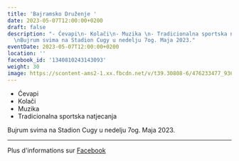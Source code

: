 ```yaml
---
title: 'Bajramsko Druženje '
date: 2023-05-07T12:00:00+0200
draft: false
description: "- Ćevapi\n- Kolači\n- Muzika \n- Tradicionalna sportska natjecanja\n\
  \nBujrum svima na Stadion Cugy u nedelju 7og. Maja 2023."
eventDate: 2023-05-07T12:00:00+0200
location: ''
facebook_id: '1340810243143093'
weight: 30
image: https://scontent-ams2-1.xx.fbcdn.net/v/t39.30808-6/476233477_936651505262116_4103480540059516894_n.jpg?_nc_cat=110&ccb=1-7&_nc_sid=9e60e4&_nc_ohc=pDY692usPLcQ7kNvwEBVQSt&_nc_oc=AdmHb-IMZMDK77m61T4oOWN__6MzmyLQyXrGNpMF3AxjtBHg_rKcaE10yOR7lzvAaAY&_nc_zt=23&_nc_ht=scontent-ams2-1.xx&edm=ABTKTjYEAAAA&_nc_gid=3-XvjHbv37Fyz1RhrrHI_g&_nc_tpa=Q5bMBQFnJtaq7LjN_YwiCX8cBL1NVoYh29ex9RyD5hWH7KlBuXbDdASwZzf8mzlASoq3BTKBaKOSJOK41A&oh=00_Afdlortk2DeWS5wUdt9Ve6GmDycvLRSFVsx18jb5Z0WVlw&oe=690A258B
---
```


- Ćevapi
- Kolači
- Muzika 
- Tradicionalna sportska natjecanja

Bujrum svima na Stadion Cugy u nedelju 7og. Maja 2023.

---

Plus d'informations sur [Facebook](https://facebook.com/events/1340810243143093)
